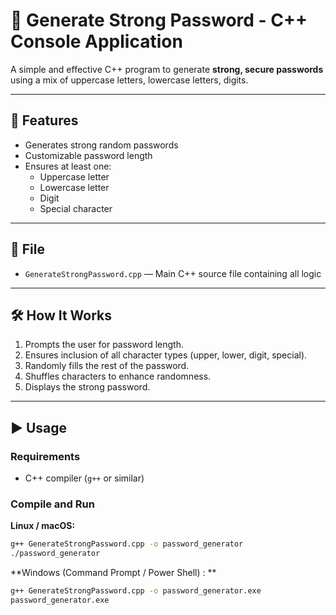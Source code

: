# 🔐 Generate Strong Password - C++ Console Application

A simple and effective C++ program to generate **strong, secure passwords** using a mix of uppercase letters, lowercase letters, digits.

---

## 🚀 Features

- Generates strong random passwords
- Customizable password length
- Ensures at least one:
  - Uppercase letter
  - Lowercase letter
  - Digit
  - Special character

---

## 📁 File

- `GenerateStrongPassword.cpp` — Main C++ source file containing all logic

---

## 🛠️ How It Works

1. Prompts the user for password length.
2. Ensures inclusion of all character types (upper, lower, digit, special).
3. Randomly fills the rest of the password.
4. Shuffles characters to enhance randomness.
5. Displays the strong password.

---

## ▶️ Usage

### Requirements

- C++ compiler (`g++` or similar)

### Compile and Run

**Linux / macOS:**
```bash
g++ GenerateStrongPassword.cpp -o password_generator
./password_generator
```

**Windows (Command Prompt / Power Shell) : **
```bash
g++ GenerateStrongPassword.cpp -o password_generator.exe
password_generator.exe
```
